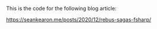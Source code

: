 This is the code for the following blog article:

https://seankearon.me/posts/2020/12/rebus-sagas-fsharp/
